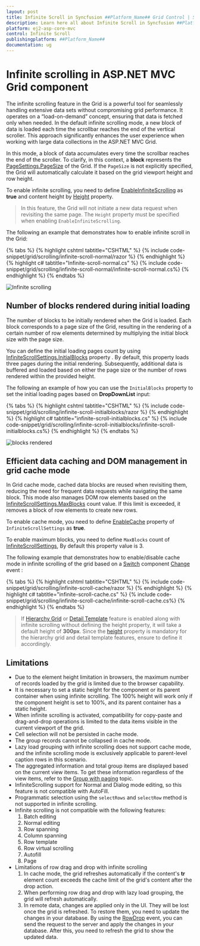 ```yaml
---
layout: post
title: Infinite Scroll in Syncfusion ##Platform_Name## Grid Control | Syncfusion
description: Learn here all about Infinite Scroll in Syncfusion ##Platform_Name## Grid component of Syncfusion Essential JS 2 and more.
platform: ej2-asp-core-mvc
control: Infinite Scroll
publishingplatform: ##Platform_Name##
documentation: ug
---
```


# Infinite scrolling in ASP.NET MVC Grid component

The infinite scrolling feature in the Grid is a powerful tool for seamlessly handling extensive data sets without compromising grid performance. It operates on a “load-on-demand” concept, ensuring that data is fetched only when needed. In the default infinite scrolling mode, a new block of data is loaded each time the scrollbar reaches the end of the vertical scroller. This approach significantly enhances the user experience when working with large data collections in the ASP.NET MVC Grid.

In this mode, a block of data accumulates every time the scrollbar reaches the end of the scroller. To clarify, in this context, a **block** represents the [PageSettings.PageSize](https://help.syncfusion.com/cr/aspnetmvc-js2/Syncfusion.EJ2.Grids.GridPageSettings.html#Syncfusion_EJ2_Grids_GridPageSettings_PageSize) of the Grid. If the `PageSize` is not explicitly specified, the Grid will automatically calculate it based on the grid viewport height and row height.

To enable infinite scrolling, you need to define [EnableInfiniteScrolling](https://help.syncfusion.com/cr/aspnetmvc-js2/Syncfusion.EJ2.Grids.Grid.html#Syncfusion_EJ2_Grids_Grid_EnableInfiniteScrolling) as **true** and content height by [Height](https://help.syncfusion.com/cr/aspnetmvc-js2/Syncfusion.EJ2.Grids.Grid.html#Syncfusion_EJ2_Grids_Grid_Height)  property.

> In this feature, the Grid will not initiate a new data request when revisiting the same page.
> The `Height` property must be specified when enabling `EnableInfiniteScrolling`.

The following an example that demonstrates how to enable infinite scroll in the Grid:

{% tabs %}
{% highlight cshtml tabtitle="CSHTML" %}
{% include code-snippet/grid/scrolling/infinite-scroll-normal/razor %}
{% endhighlight %}
{% highlight c# tabtitle="Infinite-scroll-normal.cs" %}
{% include code-snippet/grid/scrolling/infinite-scroll-normal/infinite-scroll-normal.cs%}
{% endhighlight %}
{% endtabs %}

![Infinite scrolling](../images/scrolling/scrolling-infinite-scroll.gif)

## Number of blocks rendered during initial loading

The number of blocks to be initially rendered when the Grid is loaded. Each block corresponds to a page size of the Grid, resulting in the rendering of a certain number of row elements determined by multiplying the initial block size with the page size.

You can define the initial loading pages count by using [InfiniteScrollSettings.InitialBlocks](https://help.syncfusion.com/cr/aspnetmvc-js2/Syncfusion.EJ2.Grids.GridInfiniteScrollSettings.html#Syncfusion_EJ2_Grids_GridInfiniteScrollSettings_InitialBlocks) property . By default, this property loads three pages during the initial rendering. Subsequently, additional data is buffered and loaded based on either the page size or the number of rows rendered within the provided height.

The following an example of how you can use the `InitialBlocks` property to set the initial loading pages based on **DropDownList** input:

{% tabs %}
{% highlight cshtml tabtitle="CSHTML" %}
{% include code-snippet/grid/scrolling/infinite-scroll-initialblocks/razor %}
{% endhighlight %}
{% highlight c# tabtitle="infinite-scroll-initialblocks.cs" %}
{% include code-snippet/grid/scrolling/infinite-scroll-initialblocks/infinite-scroll-initialblocks.cs%}
{% endhighlight %}
{% endtabs %}

![blocks rendered](../images/scrolling/scrolling-initial-block.gif)

## Efficient data caching and DOM management in grid cache mode

In Grid cache mode, cached data blocks are reused when revisiting them, reducing the need for frequent data requests while navigating the same block. This mode also manages DOM row elements based on the [InfiniteScrollSettings.MaxBlocks](https://help.syncfusion.com/cr/aspnetmvc-js2/Syncfusion.EJ2.Grids.GridInfiniteScrollSettings.html#Syncfusion_EJ2_Grids_GridInfiniteScrollSettings_MaxBlocks) count value. If this limit is exceeded, it removes a block of row elements to create new rows.

To enable cache mode, you need to define [EnableCache](https://help.syncfusion.com/cr/aspnetmvc-js2/Syncfusion.EJ2.Grids.GridInfiniteScrollSettings.html#Syncfusion_EJ2_Grids_GridInfiniteScrollSettings_EnableCache) property of `InfiniteScrollSettings` as **true**.

To enable maximum blocks, you need to define `MaxBlocks` count of [InfiniteScrollSettings](https://help.syncfusion.com/cr/aspnetmvc-js2/Syncfusion.EJ2.Grids.GridInfiniteScrollSettings.html), By default this property value is 3.

The following example that demonstrates how to enable/disable cache mode in infinite scrolling of the grid based on a [Switch](https://ej2.syncfusion.com/aspnetmvc/documentation/switch/getting-started) component [Change](https://help.syncfusion.com/cr/aspnetmvc-js2/Syncfusion.EJ2.Buttons.Switch.html#Syncfusion_EJ2_Buttons_Switch_Change) event :

{% tabs %}
{% highlight cshtml tabtitle="CSHTML" %}
{% include code-snippet/grid/scrolling/infinite-scroll-cache/razor %}
{% endhighlight %}
{% highlight c# tabtitle="infinite-scroll-cache.cs" %}
{% include code-snippet/grid/scrolling/infinite-scroll-cache/infinite-scroll-cache.cs%}
{% endhighlight %}
{% endtabs %}

> If [Hierarchy Grid](https://ej2.syncfusion.com/aspnetmvc/documentation/grid/hierarchy-grid) or [Detail Template](https://ej2.syncfusion.com/aspnetmvc/documentation/grid/row/detail-template) feature is enabled along with infinite scrolling without defining the height property, it will take a default height of **300px**. Since the [height](https://help.syncfusion.com/cr/aspnetmvc-js2/Syncfusion.EJ2.Grids.Grid.html#Syncfusion_EJ2_Grids_Grid_Height) property is mandatory for the hierarchy grid and detail template features, ensure to define it accordingly.

## Limitations

* Due to the element height limitation in browsers, the maximum number of records loaded by the grid is limited due to the browser capability.
* It is necessary to set a static height for the component or its parent container when using infinite scrolling. The 100% height will work only if the component height is set to 100%, and its parent container has a static height.
* When infinite scrolling is activated, compatibility for copy-paste and drag-and-drop operations is limited to the data items visible in the current viewport of the grid.
* Cell selection will not be persisted in cache mode.
* The group records cannot be collapsed in cache mode.
* Lazy load grouping with infinite scrolling does not support cache mode, and the infinite scrolling mode is exclusively applicable to parent-level caption rows in this scenario.
* The aggregated information and total group items are displayed based on the current view items. To get these information regardless of the view items, refer to the [Group with paging](https://ej2.syncfusion.com/aspnetmvc/documentation/grid/grouping/grouping#group-with-paging) topic.
* InfiniteScrolling support for Normal and Dialog mode editing, so this feature is not compatible with AutoFill.
* Programmatic selection using the `selectRows` and `selectRow` method is not supported in infinite scrolling.
* Infinite scrolling is not compatible with the following features:
    1. Batch editing
    2. Normal editing
    3. Row spanning
    4. Column spanning
    5. Row template
    6. Row virtual scrolling
    7. Autofill
    8. Page
* Limitations of row drag and drop with infinite scrolling
    1. In cache mode, the grid refreshes automatically if the content's **tr** element count exceeds the cache limit of the grid's content after the drop action.
    2. When performing row drag and drop with lazy load grouping, the grid will refresh automatically.
    3. In remote data, changes are applied only in the UI. They will be lost once the grid is refreshed. To restore them, you need to update the changes in your database. By using the [RowDrop](https://help.syncfusion.com/cr/aspnetmvc-js2/Syncfusion.EJ2.Grids.Grid.html#Syncfusion_EJ2_Grids_Grid_RowDrop) event, you can send the request to the server and apply the changes in your database. After this, you need to refresh the grid to show the updated data.
